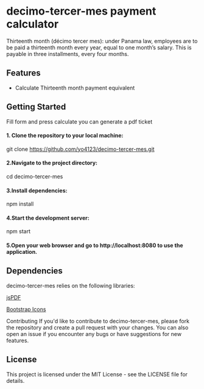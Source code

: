 # decimo-tercer-mes payment calculator

Thirteenth month (décimo tercer mes): under Panama law, employees are to be paid a thirteenth month every year, equal to one month’s salary. This is payable in three installments, every four months.

## Features

- Calculate Thirteenth month payment equivalent

## Getting Started

Fill form and press calculate 
you can generate a pdf ticket

#### 1. Clone the repository to your local machine:

git clone https://github.com/yo4123/decimo-tercer-mes.git
  
#### 2.Navigate to the project directory:

cd decimo-tercer-mes

#### 3.Install dependencies:

npm install

#### 4.Start the development server:

npm start

#### 5.Open your web browser and go to http://localhost:8080 to use the application.

## Dependencies
decimo-tercer-mes relies on the following libraries:


<a target="_new" href="https://github.com/MrRio/jsPDF">jsPDF</a>  

<a target="_new" href="https://icons.getbootstrap.com/" >Bootstrap Icons</a> 

Contributing
If you'd like to contribute to decimo-tercer-mes, please fork the repository and create a pull request with your changes. You can also open an issue if you encounter any bugs or have suggestions for new features.

## License
This project is licensed under the MIT License - see the LICENSE file for details.

